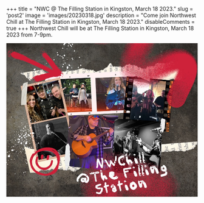 +++
title = "NWC @ The Filling Station in Kingston, March 18 2023."
slug = 'post2'
image = 'images/20230318.jpg'
description = "Come join Northwest Chill at The Filling Station in Kingston, March 18 2023."
disableComments = true
+++
Northwest Chill will be at The Filling Station in Kingston, March 18 2023 from 7-9pm. 

![img](images/20230318.jpg)